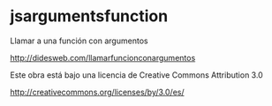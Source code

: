 # jsargumentsfunction
Llamar a una función con argumentos 
<br>

http://didesweb.com/llamarfuncionconargumentos
<br>

Este obra está bajo una licencia de Creative Commons Attribution 3.0
<br>

http://creativecommons.org/licenses/by/3.0/es/<br>
